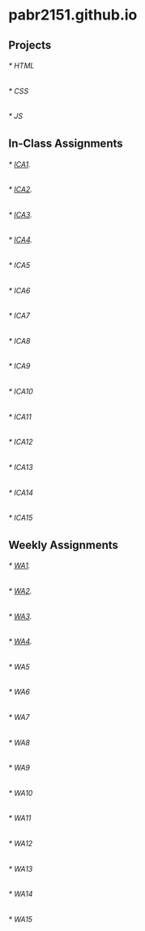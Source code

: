 # pabr2151.github.io


## Projects

###### * HTML
###### * CSS
###### * JS

## In-Class Assignments

###### * [ICA1](ica/ICA1.pdf).
###### * [ICA2](ica/ICA2.pdf).
###### * [ICA3](ica/ICA2.pdf).
###### * [ICA4](ica/ICA4.html).
###### * ICA5
###### * ICA6
###### * ICA7
###### * ICA8
###### * ICA9
###### * ICA10
###### * ICA11
###### * ICA12
###### * ICA13
###### * ICA14
###### * ICA15

## Weekly Assignments

###### * [WA1](wa/wa1.html).
###### * [WA2](wa/wa2.html).
###### * [WA3](wa/wa3.html).
###### * [WA4](wa/wa4.html).
###### * WA5
###### * WA6
###### * WA7
###### * WA8
###### * WA9
###### * WA10
###### * WA11
###### * WA12
###### * WA13
###### * WA14
###### * WA15

